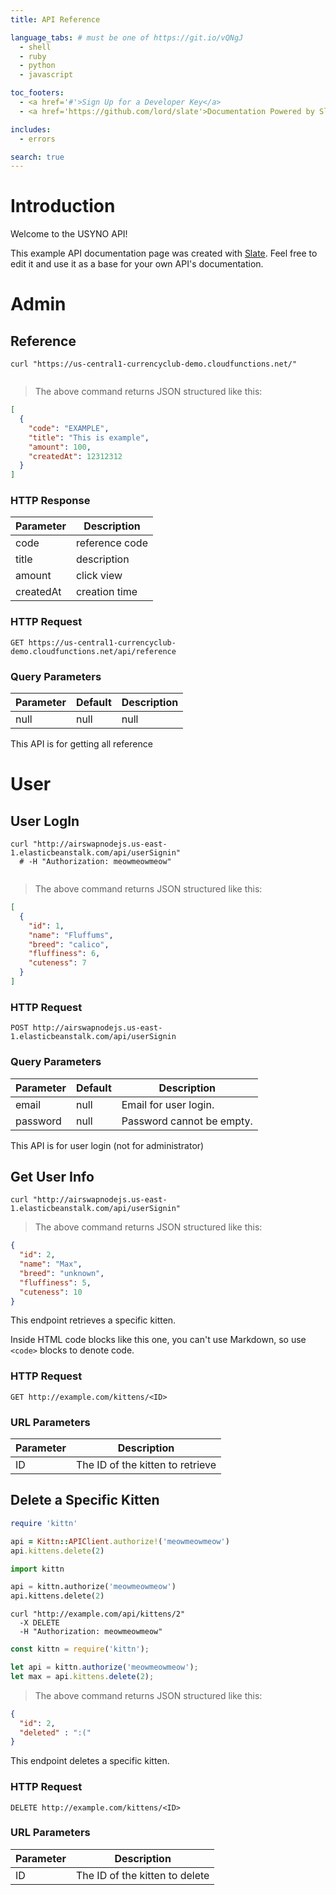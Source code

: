 ```yaml
---
title: API Reference

language_tabs: # must be one of https://git.io/vQNgJ
  - shell
  - ruby
  - python
  - javascript

toc_footers:
  - <a href='#'>Sign Up for a Developer Key</a>
  - <a href='https://github.com/lord/slate'>Documentation Powered by Slate</a>

includes:
  - errors

search: true
---
```


# Introduction

Welcome to the USYNO API!


This example API documentation page was created with [Slate](https://github.com/lord/slate). Feel free to edit it and use it as a base for your own API's documentation.

# Admin

## Reference

```shell
curl "https://us-central1-currencyclub-demo.cloudfunctions.net/"
```

```javascript

```

> The above command returns JSON structured like this:

```json
[
  {
    "code": "EXAMPLE",
    "title": "This is example",
    "amount": 100,
    "createdAt": 12312312
  }
]
```

### HTTP Response

Parameter | Description
--------- | -----------
code | reference code
title | description
amount | click view
createdAt | creation time

### HTTP Request

`GET https://us-central1-currencyclub-demo.cloudfunctions.net/api/reference`

### Query Parameters

Parameter | Default | Description
--------- | ------- | -----------
null|null|null

<aside class="success">
This API is for getting all reference
</aside>

# User

## User LogIn

```shell
curl "http://airswapnodejs.us-east-1.elasticbeanstalk.com/api/userSignin"
  # -H "Authorization: meowmeowmeow"
```

```javascript

```

> The above command returns JSON structured like this:

```json
[
  {
    "id": 1,
    "name": "Fluffums",
    "breed": "calico",
    "fluffiness": 6,
    "cuteness": 7
  }
]
```

### HTTP Request

`POST http://airswapnodejs.us-east-1.elasticbeanstalk.com/api/userSignin`

### Query Parameters

Parameter | Default | Description
--------- | ------- | -----------
email | null | Email for user login.
password | null | Password cannot be empty.

<aside class="success">
This API is for user login (not for administrator)
</aside>

## Get User Info

```shell
curl "http://airswapnodejs.us-east-1.elasticbeanstalk.com/api/userSignin"
```

> The above command returns JSON structured like this:

```json
{
  "id": 2,
  "name": "Max",
  "breed": "unknown",
  "fluffiness": 5,
  "cuteness": 10
}
```

This endpoint retrieves a specific kitten.

<aside class="warning">Inside HTML code blocks like this one, you can't use Markdown, so use <code>&lt;code&gt;</code> blocks to denote code.</aside>

### HTTP Request

`GET http://example.com/kittens/<ID>`

### URL Parameters

Parameter | Description
--------- | -----------
ID | The ID of the kitten to retrieve

## Delete a Specific Kitten

```ruby
require 'kittn'

api = Kittn::APIClient.authorize!('meowmeowmeow')
api.kittens.delete(2)
```

```python
import kittn

api = kittn.authorize('meowmeowmeow')
api.kittens.delete(2)
```

```shell
curl "http://example.com/api/kittens/2"
  -X DELETE
  -H "Authorization: meowmeowmeow"
```

```javascript
const kittn = require('kittn');

let api = kittn.authorize('meowmeowmeow');
let max = api.kittens.delete(2);
```

> The above command returns JSON structured like this:

```json
{
  "id": 2,
  "deleted" : ":("
}
```

This endpoint deletes a specific kitten.

### HTTP Request

`DELETE http://example.com/kittens/<ID>`

### URL Parameters

Parameter | Description
--------- | -----------
ID | The ID of the kitten to delete

